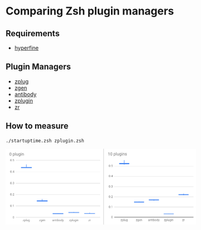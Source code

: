 # Comparing Zsh plugin managers

## Requirements

- [hyperfine](https://github.com/sharkdp/hyperfine)

## Plugin Managers

- [zplug](https://github.com/zplug/zplug)
- [zgen](https://github.com/tarjoilija/zgen)
- [antibody](https://github.com/getantibody/antibody)
- [zplugin](https://github.com/zdharma/zplugin)
- [zr](https://github.com/jedahan/zr)

## How to measure

```
./startuptime.zsh zplugin.zsh
```

![](./result.png)
